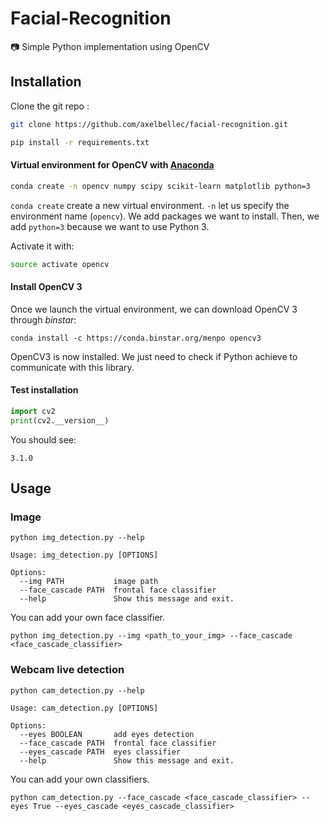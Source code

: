 # Facial-Recognition
:camera: Simple Python implementation using OpenCV


## Installation

Clone the git repo :
```sh
git clone https://github.com/axelbellec/facial-recognition.git
```

```sh
pip install -r requirements.txt
```

#### Virtual environment for OpenCV with [Anaconda](https://www.continuum.io/downloads)

```sh
conda create -n opencv numpy scipy scikit-learn matplotlib python=3
```

`conda create` create a new virtual environment. `-n` let us specify the environment name (`opencv`). We add packages we want to install. Then, we add `python=3` because we want to use Python 3.

Activate it with:
```sh
source activate opencv
```

#### Install OpenCV 3

Once we launch the virtual environment, we can download OpenCV 3 through *binstar*:
```
conda install -c https://conda.binstar.org/menpo opencv3
```

OpenCV3 is now installed. We just need to check if Python 
achieve to communicate with this library.

#### Test installation

```python
import cv2
print(cv2.__version__)
```

You should see:
```
3.1.0
```

## Usage

### Image

```
python img_detection.py --help

Usage: img_detection.py [OPTIONS]

Options:
  --img PATH           image path
  --face_cascade PATH  frontal face classifier
  --help               Show this message and exit.
```

You can add your own face classifier.

```
python img_detection.py --img <path_to_your_img> --face_cascade <face_cascade_classifier>
```

### Webcam live detection

```
python cam_detection.py --help

Usage: cam_detection.py [OPTIONS]

Options:
  --eyes BOOLEAN       add eyes detection
  --face_cascade PATH  frontal face classifier
  --eyes_cascade PATH  eyes classifier
  --help               Show this message and exit.
```

You can add your own classifiers.

```
python cam_detection.py --face_cascade <face_cascade_classifier> --eyes True --eyes_cascade <eyes_cascade_classifier>
```